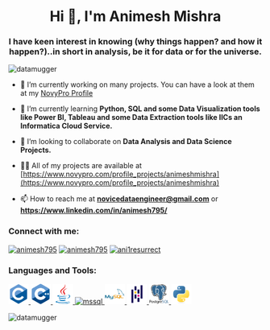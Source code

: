 <h1 align="center">Hi 👋, I'm Animesh Mishra</h1>
<h3 align="center">I have keen interest in knowing (why things happen? and how it happen?)..in short in analysis, be it for data or for the universe.</h3>

<p align="left"> <img src="https://komarev.com/ghpvc/?username=datamugger&label=Profile%20views&color=0e75b6&style=flat" alt="datamugger" /> </p>

- 🔭 I’m currently working on many projects. You can have a look at them at my [NovyPro Profile](https://www.novypro.com/profile_projects/animeshmishra)

- 🌱 I’m currently learning **Python, SQL and some Data Visualization tools like Power BI, Tableau and some Data Extraction tools like IICs an Informatica Cloud Service.**

- 👯 I’m looking to collaborate on **Data Analysis and Data Science Projects.**

- 👨‍💻 All of my projects are available at [https://www.novypro.com/profile_projects/animeshmishra](https://www.novypro.com/profile_projects/animeshmishra)

- 📫 How to reach me at **novicedataengineer@gmail.com** or **https://www.linkedin.com/in/animesh795/**

<h3 align="left">Connect with me:</h3>
<p align="left">
<a href="https://linkedin.com/in/animesh795" target="blank"><img align="center" src="https://raw.githubusercontent.com/rahuldkjain/github-profile-readme-generator/master/src/images/icons/Social/linked-in-alt.svg" alt="animesh795" height="30" width="40" /></a>
<a href="https://kaggle.com/animesh795" target="blank"><img align="center" src="https://raw.githubusercontent.com/rahuldkjain/github-profile-readme-generator/master/src/images/icons/Social/kaggle.svg" alt="animesh795" height="30" width="40" /></a>
<a href="https://www.hackerrank.com/ani1resurrect" target="blank"><img align="center" src="https://raw.githubusercontent.com/rahuldkjain/github-profile-readme-generator/master/src/images/icons/Social/hackerrank.svg" alt="ani1resurrect" height="30" width="40" /></a>
</p>

<h3 align="left">Languages and Tools:</h3>
<p align="left"> <a href="https://www.cprogramming.com/" target="_blank" rel="noreferrer"> <img src="https://raw.githubusercontent.com/devicons/devicon/master/icons/c/c-original.svg" alt="c" width="40" height="40"/> </a> <a href="https://www.w3schools.com/cpp/" target="_blank" rel="noreferrer"> <img src="https://raw.githubusercontent.com/devicons/devicon/master/icons/cplusplus/cplusplus-original.svg" alt="cplusplus" width="40" height="40"/> </a> <a href="https://www.java.com" target="_blank" rel="noreferrer"> <img src="https://raw.githubusercontent.com/devicons/devicon/master/icons/java/java-original.svg" alt="java" width="40" height="40"/> </a> <a href="https://www.microsoft.com/en-us/sql-server" target="_blank" rel="noreferrer"> <img src="https://www.svgrepo.com/show/303229/microsoft-sql-server-logo.svg" alt="mssql" width="40" height="40"/> </a> <a href="https://www.mysql.com/" target="_blank" rel="noreferrer"> <img src="https://raw.githubusercontent.com/devicons/devicon/master/icons/mysql/mysql-original-wordmark.svg" alt="mysql" width="40" height="40"/> </a> <a href="https://pandas.pydata.org/" target="_blank" rel="noreferrer"> <img src="https://raw.githubusercontent.com/devicons/devicon/2ae2a900d2f041da66e950e4d48052658d850630/icons/pandas/pandas-original.svg" alt="pandas" width="40" height="40"/> </a> <a href="https://www.postgresql.org" target="_blank" rel="noreferrer"> <img src="https://raw.githubusercontent.com/devicons/devicon/master/icons/postgresql/postgresql-original-wordmark.svg" alt="postgresql" width="40" height="40"/> </a> <a href="https://www.python.org" target="_blank" rel="noreferrer"> <img src="https://raw.githubusercontent.com/devicons/devicon/master/icons/python/python-original.svg" alt="python" width="40" height="40"/> </a> </p>

<p><img align="center" src="https://github-readme-stats.vercel.app/api/top-langs?username=datamugger&show_icons=true&locale=en&layout=compact" alt="datamugger" /></p>
